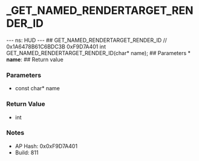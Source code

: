 # _GET_NAMED_RENDERTARGET_RENDER_ID

--- ns: HUD --- ## GET_NAMED_RENDERTARGET_RENDER_ID  // 0x1A6478B61C6BDC3B 0xF9D7A401 int GET_NAMED_RENDERTARGET_RENDER_ID(char* name);   ## Parameters * **name**:  ## Return value

### Parameters
* const char* name

### Return Value
* int

### Notes
* AP Hash: 0x0xF9D7A401
* Build: 811

